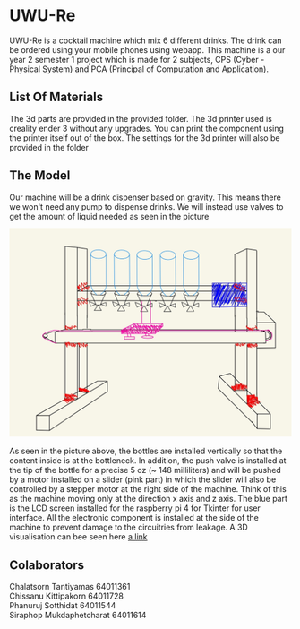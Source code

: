 # UWU-Re  
UWU-Re is a cocktail machine which mix 6 different drinks. The drink can be ordered using your mobile phones using webapp. This machine is a our year 2 semester 1 project which is made for 2 subjects, CPS (Cyber - Physical System) and PCA (Principal of Computation and Application).
## List Of Materials
The 3d parts are provided in the provided folder. The 3d printer used is creality ender 3 without any upgrades. You can print the component using the printer itself out of the box. The settings for the 3d printer will also be provided in the folder
## The Model
Our machine will be a drink dispenser based on gravity. This means there we won't need any pump to dispense drinks. We will instead use valves to get the amount of liquid needed as seen in the picture

![alt text](https://github.com/Chissanu/UWU-Re/blob/main/pictures/machine_sketch.jpg)

As seen in the picture above, the bottles are installed vertically so that the content inside is at the bottleneck. In addition, the push valve is installed at the tip of the bottle for a precise 5 oz (~ 148 milliliters) and will be pushed by a motor installed on a slider (pink part) in which the slider will also be controlled by a stepper motor at the right side of the machine. Think of this as the machine moving only at the direction x axis and z axis. The blue part is the LCD screen installed for the raspberry pi 4 for Tkinter for user interface. All the electronic component is installed at the side of the machine to prevent damage to the circuitries from leakage. A 3D visualisation can bee seen here [a link](https://www.tinkercad.com/things/1XuOXg0HMAo?sharecode=GJE946JQ6UPPvVI4ZD06l16DsZAhe3jpPH0mlR12uSo)

## Colaborators    
Chalatsorn Tantiyamas 64011361  
Chissanu Kittipakorn 64011728  
Phanuruj Sotthidat 64011544  
Siraphop Mukdaphetcharat 64011614  
